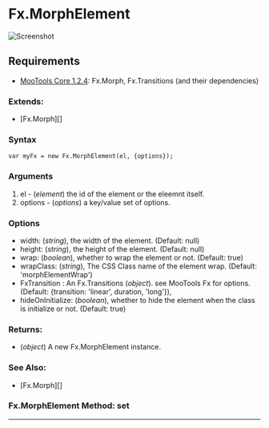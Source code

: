 Fx.MorphElement
====================================



![Screenshot](http://github.com/vincentbluff/Fx.MorphElement/raw/master/screenshot.png)

Requirements
------------

* [MooTools Core 1.2.4](http://mootools.net/core): Fx.Morph, Fx.Transitions (and their dependencies)

### Extends:

- [Fx.Morph][]

### Syntax
	var myFx = new Fx.MorphElement(el, {options});

### Arguments

1. el - (*element*) the id of the element or the eleemnt itself.
2. options - (*options*) a key/value set of options.

### Options
- width: (*string*), the width of the element. (Default: null)
- height: (*string*), the height of the element. (Default: null)
- wrap: (*boolean*),  whether to wrap the element or not. (Default: true)
- wrapClass: (*string*), The CSS Class name of the element wrap. (Default: 'morphElementWrap')
- FxTransition : An Fx.Transitions (*object*). see MooTools Fx for options. (Default: {transition: 'linear', duration, 'long'}),
- hideOnInitialize: (*boolean*),  whether to hide the element when the class is initialize or not. (Default: true)

### Returns:

* (*object*) A new Fx.MorphElement instance.

### See Also:

- [Fx.Morph][]


### Fx.MorphElement Method: set
-------------------------------